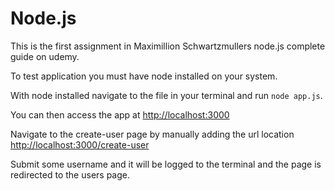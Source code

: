 # Node.js

This is the first assignment in Maximillion Schwartzmullers node.js complete guide on udemy.

To test application you must have node installed on your system.

With node installed navigate to the file in your terminal and run `node app.js`.

You can then access the app at [http://localhost:3000](http://localhost:3000)

Navigate to the create-user page by manually adding the url location [http://localhost:3000/create-user](http://localhost:3000/create-user)

Submit some username and it will be logged to the terminal and the page is redirected to the users page.
